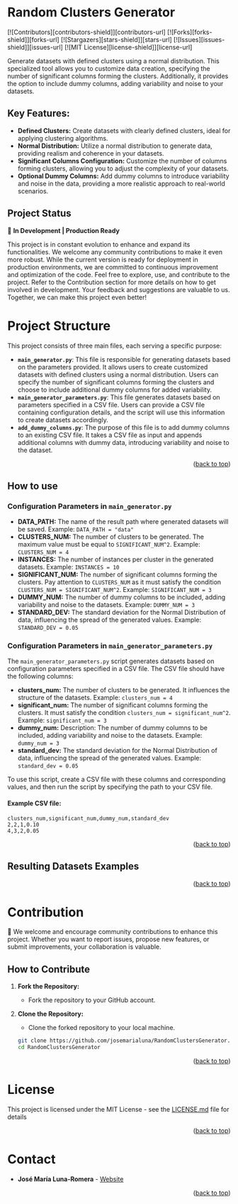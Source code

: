<a name="readme-top"></a>
# Random Clusters Generator
[![Contributors][contributors-shield]][contributors-url]
[![Forks][forks-shield]][forks-url]
[![Stargazers][stars-shield]][stars-url]
[![Issues][issues-shield]][issues-url]
[![MIT License][license-shield]][license-url]

Generate datasets with defined clusters using a normal distribution. This specialized tool allows you to customize data creation, specifying the number of significant columns forming the clusters. Additionally, it provides the option to include dummy columns, adding variability and noise to your datasets.

## Key Features:

- **Defined Clusters:** Create datasets with clearly defined clusters, ideal for applying clustering algorithms.
- **Normal Distribution:** Utilize a normal distribution to generate data, providing realism and coherence in your datasets.
- **Significant Columns Configuration:** Customize the number of columns forming clusters, allowing you to adjust the complexity of your datasets.
- **Optional Dummy Columns:** Add dummy columns to introduce variability and noise in the data, providing a more realistic approach to real-world scenarios.


## Project Status

🚀 **In Development | Production Ready**

This project is in constant evolution to enhance and expand its functionalities. We welcome any community contributions to make it even more robust.
While the current version is ready for deployment in production environments, we are committed to continuous improvement and optimization of the code. Feel free to explore, use, and contribute to the project. Refer to the Contribution section for more details on how to get involved in development.
Your feedback and suggestions are valuable to us. Together, we can make this project even better!

# Project Structure

This project consists of three main files, each serving a specific purpose:

- **`main_generator.py`**: This file is responsible for generating datasets based on the parameters provided. It allows users to create customized datasets with defined clusters using a normal distribution. Users can specify the number of significant columns forming the clusters and choose to include additional dummy columns for added variability.
- **`main_generator_parameters.py`**: This file generates datasets based on parameters specified in a CSV file. Users can provide a CSV file containing configuration details, and the script will use this information to create datasets accordingly.
- **`add_dummy_columns.py`**: The purpose of this file is to add dummy columns to an existing CSV file. It takes a CSV file as input and appends additional columns with dummy data, introducing variability and noise to the dataset.

<p align="right">(<a href="#readme-top">back to top</a>)</p>

## How to use
### Configuration Parameters in `main_generator.py`
- **DATA_PATH:**  The name of the result path where generated datasets will be saved. Example: `DATA_PATH = "data"`
- **CLUSTERS_NUM:** The number of clusters to be generated. The maximum value must be equal to `SIGNIFICANT_NUM^2`. Example: `CLUSTERS_NUM = 4`
- **INSTANCES:**  The number of instances per cluster in the generated datasets. Example: `INSTANCES = 10`
- **SIGNIFICANT_NUM:** The number of significant columns forming the clusters. Pay attention to `CLUSTERS_NUM` as it must satisfy the condition `CLUSTERS_NUM = SIGNIFICANT_NUM^2`. Example: `SIGNIFICANT_NUM = 3`
- **DUMMY_NUM:**  The number of dummy columns to be included, adding variability and noise to the datasets. Example: `DUMMY_NUM = 3`
- **STANDARD_DEV:** The standard deviation for the Normal Distribution of data, influencing the spread of the generated values. Example: `STANDARD_DEV = 0.05`

### Configuration Parameters in `main_generator_parameters.py`
The `main_generator_parameters.py` script generates datasets based on configuration parameters specified in a CSV file. The CSV file should have the following columns:
- **clusters_num:** The number of clusters to be generated. It influences the structure of the datasets. Example: `clusters_num = 4`
- **significant_num:** The number of significant columns forming the clusters. It must satisfy the condition `clusters_num = significant_num^2`. Example: `significant_num = 3`
- **dummy_num:** Description: The number of dummy columns to be included, adding variability and noise to the datasets. Example: `dummy_num = 3`
- **standard_dev:** The standard deviation for the Normal Distribution of data, influencing the spread of the generated values. Example: `standard_dev = 0.05`

To use this script, create a CSV file with these columns and corresponding values, and then run the script by specifying the path to your CSV file.

#### Example CSV file:

```csv
clusters_num,significant_num,dummy_num,standard_dev
2,2,1,0.10
4,3,2,0.05
```
<p align="right">(<a href="#readme-top">back to top</a>)</p>

## Resulting Datasets Examples

<p align="right">(<a href="#readme-top">back to top</a>)</p>

# Contribution
🎉 We welcome and encourage community contributions to enhance this project. Whether you want to report issues, propose new features, or submit improvements, your collaboration is valuable.

## How to Contribute
1. **Fork the Repository:**
   - Fork the repository to your GitHub account.

2. **Clone the Repository:**
   - Clone the forked repository to your local machine.
   ```bash
   git clone https://github.com/josemarialuna/RandomClustersGenerator.git
   cd RandomClustersGenerator

<p align="right">(<a href="#readme-top">back to top</a>)</p>

# License
This project is licensed under the MIT License - see the [LICENSE.md](LICENSE.md) file for details

<p align="right">(<a href="#readme-top">back to top</a>)</p>

# Contact 

* **José María Luna-Romera** - [Website](http://www.josemarialuna.com)

<p align="right">(<a href="#readme-top">back to top</a>)</p>
